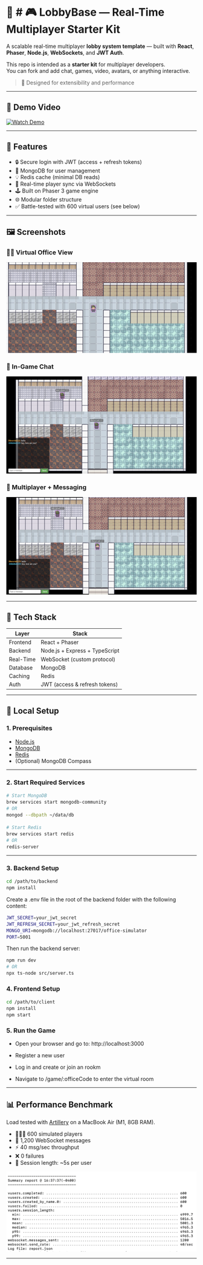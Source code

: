 # 🧩 # 🎮 LobbyBase — Real-Time Multiplayer Starter Kit

A scalable real-time multiplayer **lobby system template** — built with **React**, **Phaser**, **Node.js**, **WebSockets**, and **JWT Auth**.

This repo is intended as a **starter kit** for multiplayer developers.  
You can fork and add chat, games, video, avatars, or anything interactive.

> 🎯 Designed for extensibility and performance

---

## 🎥 Demo Video

[![Watch Demo](https://img.youtube.com/vi/tyPLGJpJS0s/hqdefault.jpg)](https://www.youtube.com/watch?v=tyPLGJpJS0s)


---

## 🚀 Features

- 🔒 Secure login with JWT (access + refresh tokens)
- 🧠 MongoDB for user management
- 💡 Redis cache (minimal DB reads)
- 📡 Real-time player sync via WebSockets
- 🕹 Built on Phaser 3 game engine
- 🌐 Modular folder structure
- ✅ Battle-tested with 600 virtual users (see below)

---
## 🖼️ Screenshots

### 🧑‍💼 Virtual Office View  
![Game View](./assests/demo_screenshot1.png)

### 💬 In-Game Chat  
![Chat Feature](./assests/demo_screenshot2.png)

### 👥 Multiplayer + Messaging  
![Player Interaction](./assests/demo_screenshot3.png)

---

## 🔧 Tech Stack

| Layer       | Stack                              |
|-------------|-------------------------------------|
| Frontend    | React + Phaser                      |
| Backend     | Node.js + Express + TypeScript      |
| Real-Time   | WebSocket (custom protocol)         |
| Database    | MongoDB                             |
| Caching     | Redis                               |
| Auth        | JWT (access & refresh tokens)       |

---

## 🚀 Local Setup

### 1. Prerequisites

- [Node.js](https://nodejs.org/)
- [MongoDB](https://www.mongodb.com/)
- [Redis](https://redis.io/)
- (Optional) MongoDB Compass

---

### 2. Start Required Services

```bash
# Start MongoDB
brew services start mongodb-community
# OR
mongod --dbpath ~/data/db

# Start Redis
brew services start redis
# OR
redis-server
```
---

### 3. Backend Setup

```bash
cd /path/to/backend
npm install
```

Create a .env file in the root of the backend folder with the following content:

```bash
JWT_SECRET=your_jwt_secret
JWT_REFRESH_SECRET=your_jwt_refresh_secret
MONGO_URI=mongodb://localhost:27017/office-simulator
PORT=5001
```

Then run the backend server:

```bash
npm run dev
# OR
npx ts-node src/server.ts
```

### 4. Frontend Setup

```bash
cd /path/to/client
npm install
npm start
```

### 5. Run the Game

- Open your browser and go to: http://localhost:3000

- Register a new user

- Log in and create or join an rookm

- Navigate to /game/:officeCode to enter the virtual room

---

## 📊 Performance Benchmark

Load tested with [Artillery](https://artillery.io) on a MacBook Air (M1, 8GB RAM).

- 🧑‍🤝‍🧑 600 simulated players
- 💬 1,200 WebSocket messages
- ⚡ 40 msg/sec throughput
- ❌ 0 failures
- 🔁 Session length: ~5s per user

![Benchmark Chart](./benchmark/artillery_performance_chart.png)

---

